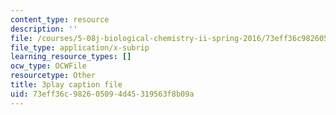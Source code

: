 ```yaml
---
content_type: resource
description: ''
file: /courses/5-08j-biological-chemistry-ii-spring-2016/73eff36c982605094d45319563f8b09a_kx9OzsCL4I.srt
file_type: application/x-subrip
learning_resource_types: []
ocw_type: OCWFile
resourcetype: Other
title: 3play caption file
uid: 73eff36c-9826-0509-4d45-319563f8b09a
---
```

